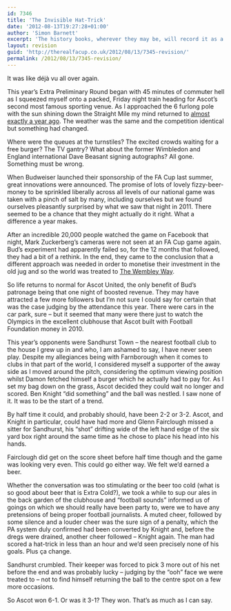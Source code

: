 ```yaml
---
id: 7346
title: 'The Invisible Hat-Trick'
date: '2012-08-13T19:27:28+01:00'
author: 'Simon Barnett'
excerpt: 'The history books, wherever they may be, will record it as a 6-1 win for Ascot United. For us though, it was 3-1.'
layout: revision
guid: 'http://therealfacup.co.uk/2012/08/13/7345-revision/'
permalink: /2012/08/13/7345-revision/
---
```


It was like déjà vu all over again.

This year’s Extra Preliminary Round began with 45 minutes of commuter hell as I squeezed myself onto a packed, Friday night train heading for Ascot’s second most famous sporting venue. As I approached the 6 furlong pole with the sun shining down the Straight Mile my mind returned to [almost exactly a year ago](http://therealfacup.co.uk/2011/08/20/ascotwembley/). The weather was the same and the competition identical but something had changed.

Where were the queues at the turnstiles? The excited crowds waiting for a free burger? The TV gantry? What about the former Wimbledon and England international Dave Beasant signing autographs? All gone. Something must be wrong.

When Budweiser launched their sponsorship of the FA Cup last summer, great innovations were announced. The promise of lots of lovely fizzy-beer-money to be sprinkled liberally across all levels of our national game was taken with a pinch of salt by many, including ourselves but we found ourselves pleasantly surprised by what we saw that night in 2011. There seemed to be a chance that they might actually do it right. What a difference a year makes.

After an incredible 20,000 people watched the game on Facebook that night, Mark Zuckerberg’s cameras were not seen at an FA Cup game again. Bud’s experiment had apparently failed so, for the 12 months that followed, they had a bit of a rethink. In the end, they came to the conclusion that a different approach was needed in order to monetise their investment in the old jug and so the world was treated to [The Wembley Way](http://therealfacup.co.uk/2012/06/27/the-wembley-way/).

So life returns to normal for Ascot United, the only benefit of Bud’s patronage being that one night of boosted revenue. They may have attracted a few more followers but I’m not sure I could say for certain that was the case judging by the attendance this year. There were cars in the car park, sure – but it seemed that many were there just to watch the Olympics in the excellent clubhouse that Ascot built with Football Foundation money in 2010.

This year’s opponents were Sandhurst Town – the nearest football club to the house I grew up in and who, I am ashamed to say, I have never seen play. Despite my allegiances being with Farnborough when it comes to clubs in that part of the world, I considered myself a supporter of the away side as I moved around the pitch, considering the optimum viewing position whilst Damon fetched himself a burger which he actually had to pay for. As I set my bag down on the grass, Ascot decided they could wait no longer and scored. Ben Knight “did something” and the ball was nestled. I saw none of it. It was to be the start of a trend.

By half time it could, and probably should, have been 2-2 or 3-2. Ascot, and Knight in particular, could have had more and Glenn Fairclough missed a sitter for Sandhurst, his “shot” drifting wide of the left hand edge of the six yard box right around the same time as he chose to place his head into his hands.

Fairclough did get on the score sheet before half time though and the game was looking very even. This could go either way. We felt we’d earned a beer.

Whether the conversation was too stimulating or the beer too cold (what is so good about beer that is Extra Cold?), we took a while to sup our ales in the back garden of the clubhouse and “football sounds” informed us of goings on which we should really have been party to, were we to have any pretensions of being proper football journalists. A muted cheer, followed by some silence and a louder cheer was the sure sign of a penalty, which the PA system duly confirmed had been converted by Knight and, before the dregs were drained, another cheer followed – Knight again. The man had scored a hat-trick in less than an hour and we’d seen precisely none of his goals. Plus ça change.

Sandhurst crumbled. Their keeper was forced to pick 3 more out of his net before the end and was probably lucky – judging by the “ooh” face we were treated to – not to find himself returning the ball to the centre spot on a few more occasions.

So Ascot won 6-1. Or was it 3-1? They won. That’s as much as I can say.